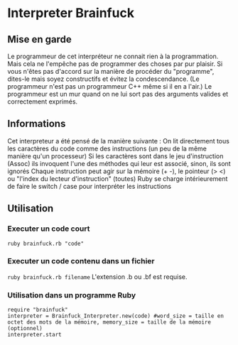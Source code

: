 # Interpreter Brainfuck
## Mise en garde
Le programmeur de cet interpréteur ne connait rien à la programmation. Mais cela ne l'empêche pas de programmer des choses par pur plaisir.
Si vous n'êtes pas d'accord sur la manière de procéder du "programme", dites-le mais soyez constructifs et évitez la condescendance. (Le programmeur n'est pas un programmeur C++ même si il en a l'air.)
Le programmeur est un mur quand on ne lui sort pas des arguments valides et correctement exprimés.
## Informations
  Cet interpreteur a été pensé de la manière suivante :
    On lit directement tous les caractères du code comme des instructions (un peu de la même manière qu'un processeur)
    Si les caractères sont dans le jeu d'instruction (Assoc) ils invoquent l'une des méthodes qui leur est associé, sinon, ils sont ignorés
    Chaque instruction peut agir sur la mémoire (+ -), le pointeur (> <) ou "l'index du lecteur d'instruction" (toutes)
    Ruby se charge intérieurement de faire le switch / case pour interpréter les instructions
## Utilisation
### Executer un code court
`ruby brainfuck.rb "code"`
### Executer un code contenu dans un fichier
`ruby brainfuck.rb filename`
L'extension .b ou .bf est requise.
### Utilisation dans un programme Ruby
```
require "brainfuck"
interpreter = Brainfuck_Interpreter.new(code) #word_size = taille en octet des mots de la mémoire, memory_size = taille de la mémoire (optionnel)
interpreter.start
```